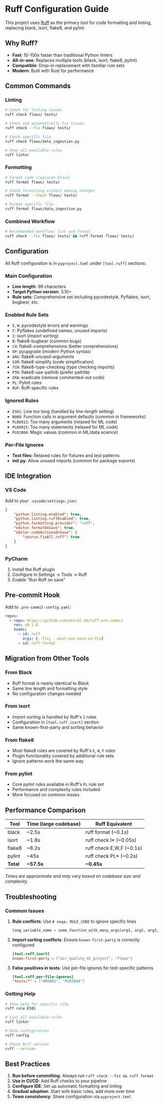 # Ruff Configuration Guide

This project uses [Ruff](https://docs.astral.sh/ruff/) as the primary tool for code
formatting and linting, replacing black, isort, flake8, and pylint.

## Why Ruff?

- **Fast**: 10-100x faster than traditional Python linters
- **All-in-one**: Replaces multiple tools (black, isort, flake8, pylint)
- **Compatible**: Drop-in replacement with familiar rule sets
- **Modern**: Built with Rust for performance

## Common Commands

### Linting

```bash
# Check for linting issues
ruff check flows/ tests/

# Check and automatically fix issues
ruff check --fix flows/ tests/

# Check specific file
ruff check flows/data_ingestion.py

# Show all available rules
ruff linter
```

### Formatting

```bash
# Format code (replaces black)
ruff format flows/ tests/

# Check formatting without making changes
ruff format --check flows/ tests/

# Format specific file
ruff format flows/data_ingestion.py
```

### Combined Workflow

```bash
# Recommended workflow: lint and format
ruff check --fix flows/ tests/ && ruff format flows/ tests/
```

## Configuration

All Ruff configuration is in `pyproject.toml` under `[tool.ruff]` sections:

### Main Configuration

- **Line length**: 99 characters
- **Target Python version**: 3.10+
- **Rule sets**: Comprehensive set including pycodestyle, Pyflakes, isort, bugbear, etc.

### Enabled Rule Sets

- `E`, `W`: pycodestyle errors and warnings
- `F`: Pyflakes (undefined names, unused imports)
- `I`: isort (import sorting)
- `B`: flake8-bugbear (common bugs)
- `C4`: flake8-comprehensions (better comprehensions)
- `UP`: pyupgrade (modern Python syntax)
- `ARG`: flake8-unused-arguments
- `SIM`: flake8-simplify (code simplification)
- `TCH`: flake8-type-checking (type checking imports)
- `PTH`: flake8-use-pathlib (prefer pathlib)
- `ERA`: eradicate (remove commented-out code)
- `PL`: Pylint rules
- `RUF`: Ruff-specific rules

### Ignored Rules

- `E501`: Line too long (handled by line-length setting)
- `B008`: Function calls in argument defaults (common in frameworks)
- `PLR0913`: Too many arguments (relaxed for ML code)
- `PLR0915`: Too many statements (relaxed for ML code)
- `PLR2004`: Magic values (common in ML/data science)

### Per-File Ignores

- **Test files**: Relaxed rules for fixtures and test patterns
- ****init**.py**: Allow unused imports (common for package exports)

## IDE Integration

### VS Code

Add to your `.vscode/settings.json`:

```json
{
    "python.linting.enabled": true,
    "python.linting.ruffEnabled": true,
    "python.formatting.provider": "ruff",
    "editor.formatOnSave": true,
    "editor.codeActionsOnSave": {
        "source.fixAll.ruff": true
    }
}
```

### PyCharm

1. Install the Ruff plugin
1. Configure in Settings → Tools → Ruff
1. Enable "Run Ruff on save"

## Pre-commit Hook

Add to `.pre-commit-config.yaml`:

```yaml
repos:
  - repo: https://github.com/astral-sh/ruff-pre-commit
    rev: v0.1.0
    hooks:
      - id: ruff
        args: [--fix, --exit-non-zero-on-fix]
      - id: ruff-format
```

## Migration from Other Tools

### From Black

- Ruff format is nearly identical to Black
- Same line length and formatting style
- No configuration changes needed

### From isort

- Import sorting is handled by Ruff's `I` rules
- Configuration in `[tool.ruff.isort]` section
- Same known-first-party and sorting behavior

### From flake8

- Most flake8 rules are covered by Ruff's `E`, `W`, `F` rules
- Plugin functionality covered by additional rule sets
- Ignore patterns work the same way

### From pylint

- Core pylint rules available in Ruff's `PL` rule set
- Performance and complexity rules included
- More focused on common issues

## Performance Comparison

| Tool      | Time (large codebase) | Ruff Equivalent          |
| --------- | --------------------- | ------------------------ |
| black     | ~2.5s                 | ruff format (~0.1s)      |
| isort     | ~1.8s                 | ruff check I\* (~0.05s)  |
| flake8    | ~8.2s                 | ruff check E,W,F (~0.1s) |
| pylint    | ~45s                  | ruff check PL\* (~0.2s)  |
| **Total** | **~57.5s**            | **~0.45s**               |

*Times are approximate and may vary based on codebase size and complexity.*

## Troubleshooting

### Common Issues

1. **Rule conflicts**: Use `# noqa: RULE_CODE` to ignore specific lines

   ```python
   long_variable_name = some_function_with_many_args(arg1, arg2, arg3, arg4)  # noqa: E501
   ```

1. **Import sorting conflicts**: Ensure `known-first-party` is correctly configured

   ```toml
   [tool.ruff.isort]
   known-first-party = ["air_quality_ml_project", "flows"]
   ```

1. **False positives in tests**: Use per-file ignores for test-specific patterns

   ```toml
   [tool.ruff.per-file-ignores]
   "tests/*" = ["ARG001", "PLR2004"]
   ```

### Getting Help

```bash
# Show help for specific rule
ruff rule E501

# List all available rules
ruff linter

# Show configuration
ruff config

# Check Ruff version
ruff --version
```

## Best Practices

1. **Run before committing**: Always run `ruff check --fix && ruff format`
1. **Use in CI/CD**: Add Ruff checks to your pipeline
1. **Configure IDE**: Set up automatic formatting and linting
1. **Gradual adoption**: Start with basic rules, add more over time
1. **Team consistency**: Share configuration via `pyproject.toml`
